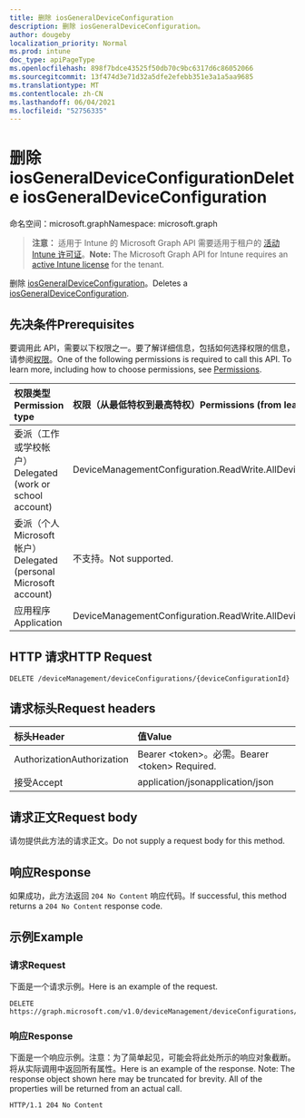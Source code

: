 ```yaml
---
title: 删除 iosGeneralDeviceConfiguration
description: 删除 iosGeneralDeviceConfiguration。
author: dougeby
localization_priority: Normal
ms.prod: intune
doc_type: apiPageType
ms.openlocfilehash: 898f7bdce43525f50db70c9bc6317d6c86052066
ms.sourcegitcommit: 13f474d3e71d32a5dfe2efebb351e3a1a5aa9685
ms.translationtype: MT
ms.contentlocale: zh-CN
ms.lasthandoff: 06/04/2021
ms.locfileid: "52756335"
---
```

# <a name="delete-iosgeneraldeviceconfiguration"></a><span data-ttu-id="f3518-103">删除 iosGeneralDeviceConfiguration</span><span class="sxs-lookup"><span data-stu-id="f3518-103">Delete iosGeneralDeviceConfiguration</span></span>

<span data-ttu-id="f3518-104">命名空间：microsoft.graph</span><span class="sxs-lookup"><span data-stu-id="f3518-104">Namespace: microsoft.graph</span></span>

> <span data-ttu-id="f3518-105">**注意：** 适用于 Intune 的 Microsoft Graph API 需要适用于租户的 [活动 Intune 许可证](https://go.microsoft.com/fwlink/?linkid=839381)。</span><span class="sxs-lookup"><span data-stu-id="f3518-105">**Note:** The Microsoft Graph API for Intune requires an [active Intune license](https://go.microsoft.com/fwlink/?linkid=839381) for the tenant.</span></span>

<span data-ttu-id="f3518-106">删除 [iosGeneralDeviceConfiguration](../resources/intune-deviceconfig-iosgeneraldeviceconfiguration.md)。</span><span class="sxs-lookup"><span data-stu-id="f3518-106">Deletes a [iosGeneralDeviceConfiguration](../resources/intune-deviceconfig-iosgeneraldeviceconfiguration.md).</span></span>

## <a name="prerequisites"></a><span data-ttu-id="f3518-107">先决条件</span><span class="sxs-lookup"><span data-stu-id="f3518-107">Prerequisites</span></span>
<span data-ttu-id="f3518-p101">要调用此 API，需要以下权限之一。要了解详细信息，包括如何选择权限的信息，请参阅[权限](/graph/permissions-reference)。</span><span class="sxs-lookup"><span data-stu-id="f3518-p101">One of the following permissions is required to call this API. To learn more, including how to choose permissions, see [Permissions](/graph/permissions-reference).</span></span>

|<span data-ttu-id="f3518-110">权限类型</span><span class="sxs-lookup"><span data-stu-id="f3518-110">Permission type</span></span>|<span data-ttu-id="f3518-111">权限（从最低特权到最高特权）</span><span class="sxs-lookup"><span data-stu-id="f3518-111">Permissions (from least to most privileged)</span></span>|
|:---|:---|
|<span data-ttu-id="f3518-112">委派（工作或学校帐户）</span><span class="sxs-lookup"><span data-stu-id="f3518-112">Delegated (work or school account)</span></span>|<span data-ttu-id="f3518-113">DeviceManagementConfiguration.ReadWrite.All</span><span class="sxs-lookup"><span data-stu-id="f3518-113">DeviceManagementConfiguration.ReadWrite.All</span></span>|
|<span data-ttu-id="f3518-114">委派（个人 Microsoft 帐户）</span><span class="sxs-lookup"><span data-stu-id="f3518-114">Delegated (personal Microsoft account)</span></span>|<span data-ttu-id="f3518-115">不支持。</span><span class="sxs-lookup"><span data-stu-id="f3518-115">Not supported.</span></span>|
|<span data-ttu-id="f3518-116">应用程序</span><span class="sxs-lookup"><span data-stu-id="f3518-116">Application</span></span>|<span data-ttu-id="f3518-117">DeviceManagementConfiguration.ReadWrite.All</span><span class="sxs-lookup"><span data-stu-id="f3518-117">DeviceManagementConfiguration.ReadWrite.All</span></span>|

## <a name="http-request"></a><span data-ttu-id="f3518-118">HTTP 请求</span><span class="sxs-lookup"><span data-stu-id="f3518-118">HTTP Request</span></span>
<!-- {
  "blockType": "ignored"
}
-->
``` http
DELETE /deviceManagement/deviceConfigurations/{deviceConfigurationId}
```

## <a name="request-headers"></a><span data-ttu-id="f3518-119">请求标头</span><span class="sxs-lookup"><span data-stu-id="f3518-119">Request headers</span></span>
|<span data-ttu-id="f3518-120">标头</span><span class="sxs-lookup"><span data-stu-id="f3518-120">Header</span></span>|<span data-ttu-id="f3518-121">值</span><span class="sxs-lookup"><span data-stu-id="f3518-121">Value</span></span>|
|:---|:---|
|<span data-ttu-id="f3518-122">Authorization</span><span class="sxs-lookup"><span data-stu-id="f3518-122">Authorization</span></span>|<span data-ttu-id="f3518-123">Bearer &lt;token&gt;。必需。</span><span class="sxs-lookup"><span data-stu-id="f3518-123">Bearer &lt;token&gt; Required.</span></span>|
|<span data-ttu-id="f3518-124">接受</span><span class="sxs-lookup"><span data-stu-id="f3518-124">Accept</span></span>|<span data-ttu-id="f3518-125">application/json</span><span class="sxs-lookup"><span data-stu-id="f3518-125">application/json</span></span>|

## <a name="request-body"></a><span data-ttu-id="f3518-126">请求正文</span><span class="sxs-lookup"><span data-stu-id="f3518-126">Request body</span></span>
<span data-ttu-id="f3518-127">请勿提供此方法的请求正文。</span><span class="sxs-lookup"><span data-stu-id="f3518-127">Do not supply a request body for this method.</span></span>

## <a name="response"></a><span data-ttu-id="f3518-128">响应</span><span class="sxs-lookup"><span data-stu-id="f3518-128">Response</span></span>
<span data-ttu-id="f3518-129">如果成功，此方法返回 `204 No Content` 响应代码。</span><span class="sxs-lookup"><span data-stu-id="f3518-129">If successful, this method returns a `204 No Content` response code.</span></span>

## <a name="example"></a><span data-ttu-id="f3518-130">示例</span><span class="sxs-lookup"><span data-stu-id="f3518-130">Example</span></span>

### <a name="request"></a><span data-ttu-id="f3518-131">请求</span><span class="sxs-lookup"><span data-stu-id="f3518-131">Request</span></span>
<span data-ttu-id="f3518-132">下面是一个请求示例。</span><span class="sxs-lookup"><span data-stu-id="f3518-132">Here is an example of the request.</span></span>
``` http
DELETE https://graph.microsoft.com/v1.0/deviceManagement/deviceConfigurations/{deviceConfigurationId}
```

### <a name="response"></a><span data-ttu-id="f3518-133">响应</span><span class="sxs-lookup"><span data-stu-id="f3518-133">Response</span></span>
<span data-ttu-id="f3518-p102">下面是一个响应示例。注意：为了简单起见，可能会将此处所示的响应对象截断。将从实际调用中返回所有属性。</span><span class="sxs-lookup"><span data-stu-id="f3518-p102">Here is an example of the response. Note: The response object shown here may be truncated for brevity. All of the properties will be returned from an actual call.</span></span>
``` http
HTTP/1.1 204 No Content
```




